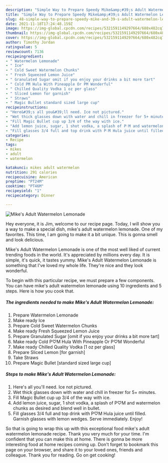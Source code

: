 ```yaml
---
description: "Simple Way to Prepare Speedy Mike&amp;#39;s Adult Watermelon Lemonade"
title: "Simple Way to Prepare Speedy Mike&amp;#39;s Adult Watermelon Lemonade"
slug: 48-simple-way-to-prepare-speedy-mike-and-39-s-adult-watermelon-lemonade
date: 2021-11-18T17:24:48.159Z
image: https://img-global.cpcdn.com/recipes/5321591149297664/680x482cq70/mikes-adult-watermelon-lemonade-recipe-main-photo.jpg
thumbnail: https://img-global.cpcdn.com/recipes/5321591149297664/680x482cq70/mikes-adult-watermelon-lemonade-recipe-main-photo.jpg
cover: https://img-global.cpcdn.com/recipes/5321591149297664/680x482cq70/mikes-adult-watermelon-lemonade-recipe-main-photo.jpg
author: Timothy Jordan
ratingvalue: 5
reviewcount: 7136
recipeingredient:
- " Watermelon Lemonade"
- " Ice"
- " Cold Sweet Watermelon Chunks"
- " Fresh Squeezed Lemon Juice"
- " Granulated Sugar omit if you enjoy your drinks a bit more tart"
- " Cold PM Hula With Pineapple Or PM Wonderful"
- " Chilled Quality Vodka 1 oz per glass"
- " Sliced Lemon for garnish"
- " Straws"
- " Magic Bullet standard sized large cup"
recipeinstructions:
- "Here&#39;s all you&#39;ll need. Ice not pictured."
- "Wet thick glasses down with water and chill in freezer for 5+ minutes."
- "Fill Magic Bullet cup up 3/4 of the way with ice."
- "Add lemon juice, sugar, 1 shot vodka, a splash of P♡M and watermelon chunks as desired and blend well in bullet."
- "Fill glasses 3/4 full and top drink with P♡M Hula juice until filled. Garnish glasses with lemon wedges. Serve immediately. Enjoy!"
categories:
- Recipe
tags:
- mikes
- adult
- watermelon

katakunci: mikes adult watermelon 
nutrition: 291 calories
recipecuisine: American
preptime: "PT24M"
cooktime: "PT46M"
recipeyield: "1"
recipecategory: Dinner

---
```



![Mike&#39;s Adult Watermelon Lemonade](https://img-global.cpcdn.com/recipes/5321591149297664/680x482cq70/mikes-adult-watermelon-lemonade-recipe-main-photo.jpg)

Hey everyone, it is Jim, welcome to our recipe page. Today, I will show you a way to make a special dish, mike&#39;s adult watermelon lemonade. One of my favorites. This time, I am going to make it a bit unique. This is gonna smell and look delicious.



Mike&#39;s Adult Watermelon Lemonade is one of the most well liked of current trending foods in the world. It's appreciated by millions every day. It is simple, it's quick, it tastes yummy. Mike&#39;s Adult Watermelon Lemonade is something that I've loved my whole life. They're nice and they look wonderful.


To begin with this particular recipe, we must prepare a few components. You can have mike&#39;s adult watermelon lemonade using 10 ingredients and 5 steps. Here is how you cook that.

<!--inarticleads1-->

##### The ingredients needed to make Mike&#39;s Adult Watermelon Lemonade:

1. Prepare  Watermelon Lemonade
1. Make ready  Ice
1. Prepare  Cold Sweet Watermelon Chunks
1. Make ready  Fresh Squeezed Lemon Juice
1. Prepare  Granulated Sugar [omit if you enjoy your drinks a bit more tart]
1. Make ready  Cold P♡M Hula With Pineapple Or P♡M Wonderful
1. Make ready  Chilled Quality Vodka [1 oz per glass]
1. Prepare  Sliced Lemon [for garnish]
1. Take  Straws
1. Prepare  Magic Bullet [standard sized large cup]




<!--inarticleads2-->

##### Steps to make Mike&#39;s Adult Watermelon Lemonade:

1. Here&#39;s all you&#39;ll need. Ice not pictured.
1. Wet thick glasses down with water and chill in freezer for 5+ minutes.
1. Fill Magic Bullet cup up 3/4 of the way with ice.
1. Add lemon juice, sugar, 1 shot vodka, a splash of P♡M and watermelon chunks as desired and blend well in bullet.
1. Fill glasses 3/4 full and top drink with P♡M Hula juice until filled. Garnish glasses with lemon wedges. Serve immediately. Enjoy!




So that is going to wrap this up with this exceptional food mike&#39;s adult watermelon lemonade recipe. Thank you very much for your time. I'm confident that you can make this at home. There is gonna be more interesting food at home recipes coming up. Don't forget to bookmark this page on your browser, and share it to your loved ones, friends and colleague. Thank you for reading. Go on get cooking!
